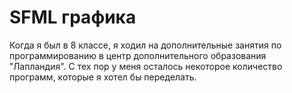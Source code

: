 # SFML графика

Когда я был в 8 классе, я ходил на дополнительные занятия по программированию в центр дополнительного образования "Лапландия". С тех пор у меня осталось некоторое количество программ, которые я хотел бы переделать.
